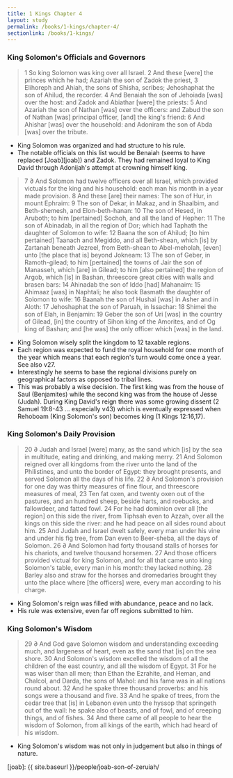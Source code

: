 ```yaml
---
title: 1 Kings Chapter 4
layout: study
permalink: /books/1-kings/chapter-4/
sectionlink: /books/1-kings/
---
```


### King Solomon's Officials and Governors

> 1 So king Solomon was king over all Israel.
> 2 And these [were] the princes which he had; Azariah the son of Zadok the priest,
> 3 Elihoreph and Ahiah, the sons of Shisha, scribes; Jehoshaphat the son of Ahilud, the recorder.
> 4 And Benaiah the son of Jehoiada [was] over the host: and Zadok and Abiathar [were] the priests:
> 5 And Azariah the son of Nathan [was] over the officers: and Zabud the son of Nathan [was] principal officer, [and] the king's friend:
> 6 And Ahishar [was] over the household: and Adoniram the son of Abda [was] over the tribute.

* King Solomon was organized and had structure to his rule.
* The notable officials on this list would be Benaiah (seems to have replaced
[Joab][joab]) and Zadok. They had remained loyal to King David through Adonijah's
attempt at crowning himself king.

> 7 ∂ And Solomon had twelve officers over all Israel, which provided victuals for the king and his household: each man his month in a year made provision.
> 8 And these [are] their names: The son of Hur, in mount Ephraim:
> 9 The son of Dekar, in Makaz, and in Shaalbim, and Beth-shemesh, and Elon-beth-hanan:
> 10 The son of Hesed, in Aruboth; to him [pertained] Sochoh, and all the land of Hepher:
> 11 The son of Abinadab, in all the region of Dor; which had Taphath the daughter of Solomon to wife:
> 12 Baana the son of Ahilud; [to him pertained] Taanach and Megiddo, and all Beth-shean, which [is] by Zartanah beneath Jezreel, from Beth-shean to Abel-meholah, [even] unto [the place that is] beyond Jokneam:
> 13 The son of Geber, in Ramoth-gilead; to him [pertained] the towns of Jair the son of Manasseh, which [are] in Gilead; to him [also pertained] the region of Argob, which [is] in Bashan, threescore great cities with walls and brasen bars:
> 14 Ahinadab the son of Iddo [had] Mahanaim:
> 15 Ahimaaz [was] in Naphtali; he also took Basmath the daughter of Solomon to wife:
> 16 Baanah the son of Hushai [was] in Asher and in Aloth:
> 17 Jehoshaphat the son of Paruah, in Issachar:
> 18 Shimei the son of Elah, in Benjamin:
> 19 Geber the son of Uri [was] in the country of Gilead, [in] the country of Sihon king of the Amorites, and of Og king of Bashan; and [he was] the only officer which [was] in the land.

* King Solomon wisely split the kingdom to 12 taxable regions.
* Each region was expected to fund the royal household for one month of the year
which means that each region's turn would come once a year. See also v27.
* Interestingly he seems to base the regional divisions purely on geographical
factors as opposed to tribal lines.
* This was probably a wise decision. The first king was from the house of Saul
(Benjamites) while the second king was from the house of Jesse (Judah). During
King David's reign there was some growing dissent (2 Samuel 19:8-43 ...
especially v43) which is eventually expressed when Rehoboam (King Solomon's son)
becomes king (1 Kings 12:16,17).


### King Solomon's Daily Provision

> 20 ∂ Judah and Israel [were] many, as the sand which [is] by the sea in multitude, eating and drinking, and making merry.
> 21 And Solomon reigned over all kingdoms from the river unto the land of the Philistines, and unto the border of Egypt: they brought presents, and served Solomon all the days of his life.
> 22 ∂ And Solomon's provision for one day was thirty measures of fine flour, and threescore measures of meal,
> 23 Ten fat oxen, and twenty oxen out of the pastures, and an hundred sheep, beside harts, and roebucks, and fallowdeer, and fatted fowl.
> 24 For he had dominion over all [the region] on this side the river, from Tiphsah even to Azzah, over all the kings on this side the river: and he had peace on all sides round about him.
> 25 And Judah and Israel dwelt safely, every man under his vine and under his fig tree, from Dan even to Beer-sheba, all the days of Solomon.
> 26 ∂ And Solomon had forty thousand stalls of horses for his chariots, and twelve thousand horsemen.
> 27 And those officers provided victual for king Solomon, and for all that came unto king Solomon's table, every man in his month: they lacked nothing.
> 28 Barley also and straw for the horses and dromedaries brought they unto the place where [the officers] were, every man according to his charge.

* King Solomon's reign was filled with abundance, peace and no lack.
* His rule was extensive, even far off regions submitted to him.


### King Solomon's Wisdom

> 29 ∂ And God gave Solomon wisdom and understanding exceeding much, and largeness of heart, even as the sand that [is] on the sea shore.
> 30 And Solomon's wisdom excelled the wisdom of all the children of the east country, and all the wisdom of Egypt.
> 31 For he was wiser than all men; than Ethan the Ezrahite, and Heman, and Chalcol, and Darda, the sons of Mahol: and his fame was in all nations round about.
> 32 And he spake three thousand proverbs: and his songs were a thousand and five.
> 33 And he spake of trees, from the cedar tree that [is] in Lebanon even unto the hyssop that springeth out of the wall: he spake also of beasts, and of fowl, and of creeping things, and of fishes.
> 34 And there came of all people to hear the wisdom of Solomon, from all kings of the earth, which had heard of his wisdom.

* King Solomon's wisdom was not only in judgement but also in things of nature.

[joab]: {{ site.baseurl }}/people/joab-son-of-zeruiah/
